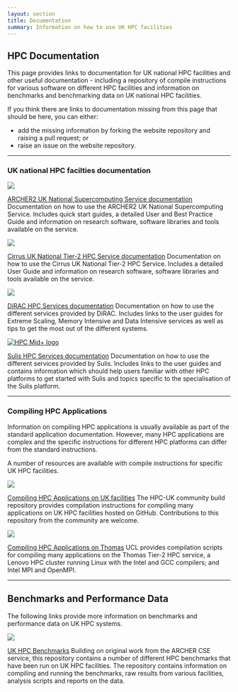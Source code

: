 ```yaml
---
layout: section
title: Documentation
summary: Information on how to use UK HPC facilities
---
```


## HPC Documentation

This page provides links to documentation for UK national HPC facilities
and other useful documentation - including a repository of compile instructions
for various software on different HPC facilities and information on benchmarks
and benchmarking data on UK national HPC facilities.

If you think there are links to documentation missing from this page that should
be here, you can either:

 - add the missing information by forking the website repository and raising a pull request; or
 - raise an issue on the website repository.


<hr />

### UK national HPC facilties documentation

<div class="row vertical-box">
  <div class="hidden-xs col-sm-4 align-middle">
    <a href="https://docs.archer2.ac.uk">
      <img src="{{ site.baseurl}}/logos/ARCHER2_logo.png" class="center-block img-responsive" />
    </a>
  </div>
  <div class="col-sm-8">
    <p>
      <a href="https://docs.archer2.ac.uk">ARCHER2 UK National Supercomputing Service documentation</a>
      Documentation on how to use the ARCHER2 UK National Supercomputing Service. Includes quick start
      guides, a detailed User and Best Practice Guide and information on research software, software
      libraries and tools available on the service.
    </p>
  </div>
</div>

<div class="row vertical-box">
  <div class="hidden-xs col-sm-4 align-middle">
    <a href="https://cirrus.readthedocs.io">
      <img src="{{ site.baseurl}}/logos/cirrus_PoweredbyEPCC.png" class="center-block img-responsive" />
    </a>
  </div>
  <div class="col-sm-8">
    <p>
      <a href="https://cirrus.readthedocs.io">Cirrus UK National Tier-2 HPC Service documentation</a>
      Documentation on how to use the Cirrus UK National Tier-2 HPC Service. Includes a detailed User
      Guide and information on research software, software libraries and tools available on the service.
    </p>
  </div>
</div>

<div class="row vertical-box">
  <div class="hidden-xs col-sm-4 align-middle">
    <a href="https://github.com/DiRAC-HPC/DiRAC-3-Get-Started-User-Guide-and-Tips-and-Tricks/wiki">
      <img src="{{ site.baseurl}}/logos/dirac.png" class="center-block img-responsive" />
    </a>
  </div>
  <div class="col-sm-8">
    <p>
      <a href="https://github.com/DiRAC-HPC/DiRAC-3-Get-Started-User-Guide-and-Tips-and-Tricks/wiki">DiRAC HPC Services documentation</a>
      Documentation on how to use the different services provided by DiRAC. Includes links to the user guides
      for Extreme Scaling, Memory Intensive and Data Intensive services as well as tips to get the most 
      out of the different systems.
    </p>
  </div>
</div>

<div class="row vertical-box">
  <div class="hidden-xs col-sm-4 align-middle">
    <a href="https://sulis.ac.uk/">
      <img src="{{ site.baseurl}}/logos/hpcmidplus_logo.png" class="center-block img-responsive" alt="HPC Mid+ logo" />
    </a>
  </div>
  <div class="col-sm-8">
    <p>
      <a href="https://warwick.ac.uk/research/rtp/sc/sulis/docs/">Sulis HPC Services documentation</a>
      Documentation on how to use the different services provided by Sulis. Includes links to the user guides and contains information which should help
      users familiar with other HPC platforms to get started with Sulis and topics specific to the specialisation of the Sulis platform.
    </p>
  </div>
</div>

<hr/>

### Compiling HPC Applications

Information on compiling HPC applications is usually available as
part of the standard application documentation. However, many 
HPC applications are complex and the specific instructions for 
different HPC platforms can differ from the standard instructions.

A number of resources are available with compile instructions for 
specific UK HPC facilities.

<div class="row vertical-box">
  <div class="hidden-xs col-sm-4 align-middle">
    <a href="https://github.com/hpc-uk/build-instructions">
      <img src="{{ site.baseurl}}/logos/hpcuk_logo_large.png" class="center-block img-responsive" />
    </a>
  </div>
  <div class="col-sm-8">
    <p>
      <a href="https://github.com/hpc-uk/build-instructions">Compiling HPC Applications on UK facilities</a>
      The HPC-UK community build repository provides compilation instructions for compiling
      many applications on UK HPC facilities hosted on GitHub. Contributions to this repository 
      from the community are welcome.
    </p>
  </div>
</div>

<div class="row vertical-box">
  <div class="hidden-xs col-sm-4 align-middle">
    <a href="https://github.com/UCL-RITS/rcps-buildscripts">
      <img src="{{ site.baseurl}}/logos/ucl_logo.png" class="center-block img-responsive" />
    </a>
  </div>
  <div class="col-sm-8">
    <p>
      <a href="https://github.com/UCL-RITS/rcps-buildscripts">Compiling HPC Applications on Thomas</a>
      UCL provides compilation scripts for compiling
      many applications on the Thomas Tier-2 HPC service, a Lenovo
      HPC cluster running Linux with the Intel and GCC compilers; and
      Intel MPI and OpenMPI.
    </p>
  </div>
</div>

<hr />

<h2>Benchmarks and Performance Data</h2>

<p>
The following links provide more information on benchmarks and performance
data on UK HPC systems.
</p>

<div class="row vertical-box">
  <div class="hidden-xs col-sm-4 align-middle">
    <a href="">
      <img src="{{ site.baseurl}}/logos/hpcuk_logo_large.png" class="center-block img-responsive" />
    </a>
  </div>
  <div class="col-sm-8">
    <p>
       <a href="https://github.com/hpc-uk/archer-benchmarks">UK HPC Benchmarks</a>
       Building on original work from the ARCHER CSE service, this repository contains a number of
       different HPC benchmarks that have been run on UK HPC facilities. The repository contains
       information on compiling and running the benchmarks, raw results from various facilities,
       analysis scripts and reports on the data.
    </p>
  </div>
</div>


